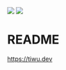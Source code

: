 <div>
  <img src="https://github-readme-stats.vercel.app/api?username=tiwuofficial&count_private=true&theme=algolia" />
  <img src="https://github-readme-stats.vercel.app/api/top-langs/?username=tiwuofficial&layout=compact&theme=algolia" />
</div>

# README

https://tiwu.dev
